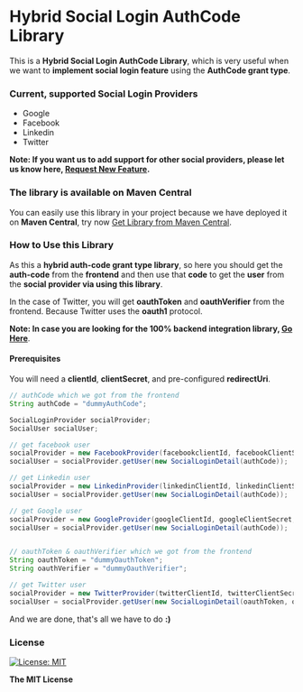 # Hybrid Social Login AuthCode Library
This is a **Hybrid Social Login AuthCode Library**, which is
very useful when we want to **implement social login feature** 
using the **AuthCode grant type**.

### Current, supported Social Login Providers
* Google
* Facebook
* Linkedin
* Twitter
 
**Note: If you want us to add support for other social providers, 
please let us know here, [Request New Feature](https://github.com/udpnarola/social-login-authcode-library/issues).**

### The library is available on Maven Central
You can easily use this library in your project because we 
have deployed it on **Maven Central**, try now [Get Library from Maven Central](https://mvnrepository.com/artifact/com.github.udpnarola/social-login-authcode-library/1.1.0).

### How to Use this Library
As this a **hybrid auth-code grant type library**, so here you 
should get the **auth-code** from the **frontend** and then use 
that **code** to get the **user** from the **social provider via 
using this library**.

In the case of Twitter, you will get **oauthToken** and 
**oauthVerifier** from the frontend. Because Twitter uses 
the **oauth1** protocol.

**Note: In case you are looking for the 100% backend 
integration library, [Go Here](https://github.com/udpnarola/social-login-backend-integration-library)**.        

#### Prerequisites
You will need a **clientId**, **clientSecret**, and pre-configured 
**redirectUri**.

```java
// authCode which we got from the frontend
String authCode = "dummyAuthCode";

SocialLoginProvider socialProvider;
SocialUser socialUser; 

// get facebook user
socialProvider = new FacebookProvider(facebookclientId, facebookClientSecret, facebookRedirectUri);
socialUser = socialProvider.getUser(new SocialLoginDetail(authCode));

// get Linkedin user
socialProvider = new LinkedinProvider(linkedinClientId, linkedinClientSecret, linkedinRedirectUri);
socialUser = socialProvider.getUser(new SocialLoginDetail(authCode));

// get Google user
socialProvider = new GoogleProvider(googleClientId, googleClientSecret, googleRedirectUri);
socialUser = socialProvider.getUser(new SocialLoginDetail(authCode));


// oauthToken & oauthVerifier which we got from the frontend
String oauthToken = "dummyOauthToken";
String oauthVerifier = "dummyOauthVerifier";

// get Twitter user
socialProvider = new TwitterProvider(twitterClientId, twitterClientSecret);
socialUser = socialProvider.getUser(new SocialLoginDetail(oauthToken, oauthVerifier));
```

And we are done, that's all we have to do **:)**

### License 
[![License: MIT](https://img.shields.io/badge/License-MIT-yellow.svg)](https://github.com/udpnarola/social-login-authcode-library/blob/master/LICENSE) 

**The MIT License**